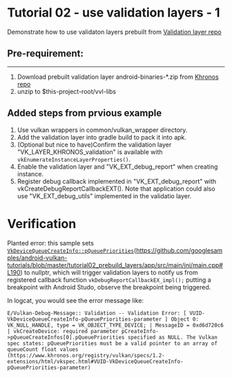 # Tutorial 02 - use validation layers - 1

Demonstrate how to use validaton layers prebuilt from [Validation layer repo][1]

## Pre-requirement:
---------------
1. Download prebuilt validation layer android-binaries-*.zip from [Khronos repo][1]
1. unzip to $this-project-root/vvl-libs

## Added steps from prvious example
1. Use vulkan wrappers in common/vulkan_wrapper directory.
1. Add the validation layer into gradle build to pack it into apk.
1. (Optional but nice to have)Confirm the validation layer "VK_LAYER_KHRONOS_validation" is available with `vkEnumerateInstanceLayerProperties()`. 
1. Enable the validation layer and "VK_EXT_debug_report" when creating instance.
1. Register debug callback implemented in "VK_EXT_debug_report" with vkCreateDebugReportCallbackEXT(). Note that application could also use "VK_EXT_debug_utils" implemented in the validatio layer.

# Verification
Planted error: this sample sets [`VkDeviceQueueCreateInfo::pQueuePriorities`][2](https://github.com/googlesamples/android-vulkan-tutorials/blob/master/tutorial02_prebuild_layers/app/src/main/jni/main.cpp#L190) to nullptr,
which will trigger validation layers to notify us from registered callback function
`vkDebugReportCallbackEX_impl();` putting a breakpoint with Android Studo, observe
the breakpoint being triggered.

In logcat, you would see the error message like:
```
E/Vulkan-Debug-Message:: Validation -- Validation Error: [ VUID-VkDeviceQueueCreateInfo-pQueuePriorities-parameter ] Object 0: VK_NULL_HANDLE, type = VK_OBJECT_TYPE_DEVICE; | MessageID = 0xd6d720c6 | vkCreateDevice: required parameter pCreateInfo->pQueueCreateInfos[0].pQueuePriorities specified as NULL. The Vulkan spec states: pQueuePriorities must be a valid pointer to an array of queueCount float values (https://www.khronos.org/registry/vulkan/specs/1.2-extensions/html/vkspec.html#VUID-VkDeviceQueueCreateInfo-pQueuePriorities-parameter)
```

[1]:https://github.com/KhronosGroup/Vulkan-ValidationLayers/releases/latest
[2]:https://github.com/googlesamples/android-vulkan-tutorials/blob/master/tutorial02_prebuild_layers/app/src/main/jni/main.cpp#L190
